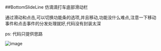 ##BottomSlideLine
仿滴滴打车底部滑动栏

通过滑动和点击,可以切换功能条的选项,并且移动,功能没什么难点,注意一下移动事件和点击事件的分发处理就好,代码没有封装太深

ps: 代码只提供思路

![image](http://github.com/Zhaoss/BottomSlideLine/raw/master/1.png)
